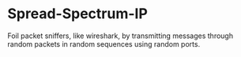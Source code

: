 # Spread-Spectrum-IP
Foil packet sniffers, like wireshark, by transmitting messages through random packets in random sequences using random ports.
